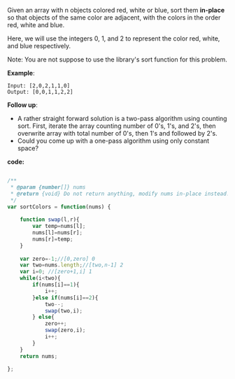Given an array with n objects colored red, white or blue, sort them **in-place** so that objects of the same color are adjacent, with the colors in the order red, white and blue.

Here, we will use the integers 0, 1, and 2 to represent the color red, white, and blue respectively.

Note: You are not suppose to use the library's sort function for this problem.

**Example**:
```
Input: [2,0,2,1,1,0]
Output: [0,0,1,1,2,2]
```
**Follow up**:

- A rather straight forward solution is a two-pass algorithm using counting sort.
First, iterate the array counting number of 0's, 1's, and 2's, then overwrite array with total number of 0's, then 1's and followed by 2's.
- Could you come up with a one-pass algorithm using only constant space?

**code:**

```js

/**
 * @param {number[]} nums
 * @return {void} Do not return anything, modify nums in-place instead.
 */
var sortColors = function(nums) {
    
    function swap(l,r){
        var temp=nums[l];
        nums[l]=nums[r];
        nums[r]=temp;
    }
    
    var zero=-1;//[0,zero] 0
    var two=nums.length;//[two,n-1] 2
    var i=0; //[zero+1,i] 1
    while(i<two){
        if(nums[i]==1){
            i++;
        }else if(nums[i]==2){
            two--;
            swap(two,i);
        } else{
            zero++;
            swap(zero,i);
            i++;
        }   
    }
    return nums;
    
};
    

```